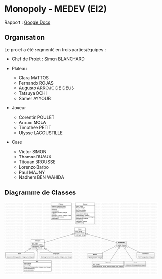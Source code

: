 # Monopoly - MEDEV (EI2)

Rapport : [Google Docs](https://docs.google.com/document/d/1aSimT0o8QkMoVoalPzR4vFFT4kl3dkfxN9x6mBdY-sM/edit?usp=sharing)

## Organisation

Le projet a été segmenté en trois parties/équipes :

- Chef de Projet : Simon BLANCHARD 
- Plateau
    - Clara MATTOS
    - Fernando ROJAS
    - Augusto ARROJO DE DEUS
    - Tatsuya OCHI
    - Samer AYYOUB

- Joueur
    - Corentin POULET
    - Arman MOLA
    - Timothée PETIT
    - Ulysse LACOUSTILLE

- Case
    - Victor SIMON
    - Thomas RUAUX
    - Titouan BROUSSE
    - Lorenzo Barbo
    - Paul MAUNY
    - Nadhem BEN WAHIDA

## Diagramme de Classes

![Diagramme de Classes v1.5](./DiagrammeClasses.jpg)
